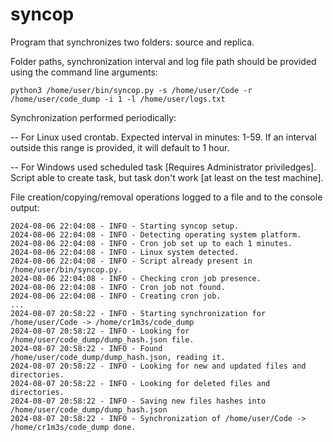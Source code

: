 # syncop
Program that synchronizes two folders: source and replica.

Folder paths, synchronization interval and log file path should be provided
using the command line arguments:

`python3 /home/user/bin/syncop.py -s /home/user/Code -r /home/user/code_dump -i 1 -l /home/user/logs.txt`

Synchronization performed periodically:

-- For Linux used crontab. Expected interval in minutes: 1-59. If an interval outside this range is provided, it will default to 1 hour.

-- For Windows used scheduled task [Requires Administrator priviledges]. Script able to create task, but task don't work [at least on the test machine].

File creation/copying/removal operations logged to a file and to the console output:

```
2024-08-06 22:04:08 - INFO - Starting syncop setup.
2024-08-06 22:04:08 - INFO - Detecting operating system platform.
2024-08-06 22:04:08 - INFO - Cron job set up to each 1 minutes.
2024-08-06 22:04:08 - INFO - Linux system detected.
2024-08-06 22:04:08 - INFO - Script already present in /home/user/bin/syncop.py.
2024-08-06 22:04:08 - INFO - Checking cron job presence.
2024-08-06 22:04:08 - INFO - Cron job not found.
2024-08-06 22:04:08 - INFO - Creating cron job.
...
2024-08-07 20:58:22 - INFO - Starting synchronization for /home/user/Code -> /home/cr1m3s/code_dump
2024-08-07 20:58:22 - INFO - Looking for /home/user/code_dump/dump_hash.json file.
2024-08-07 20:58:22 - INFO - Found /home/user/code_dump/dump_hash.json, reading it.
2024-08-07 20:58:22 - INFO - Looking for new and updated files and directories.
2024-08-07 20:58:22 - INFO - Looking for deleted files and directories.
2024-08-07 20:58:22 - INFO - Saving new files hashes into /home/user/code_dump/dump_hash.json
2024-08-07 20:58:22 - INFO - Synchronization of /home/user/Code -> /home/cr1m3s/code_dump done.
```
